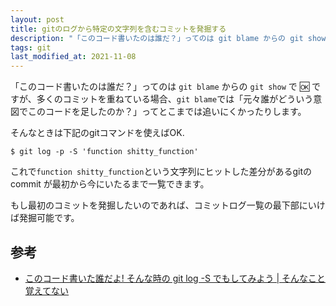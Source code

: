 ```yaml
---
layout: post
title: gitのログから特定の文字列を含むコミットを発掘する
description: "「このコード書いたのは誰だ？」ってのは git blame からの git show でOKですが、多くのコミットを重ねている場合、git blameでは「元々誰がどういう意図でこのコードを足したのか？」ってとこまでは追えなかったりします。 そんなときは下記のgitコマンドを使えばOK."
tags: git
last_modified_at: 2021-11-08
---
```


「このコード書いたのは誰だ？」ってのは `git blame` からの `git show` で :ok: ですが、多くのコミットを重ねている場合、`git blame`では「元々誰がどういう意図でこのコードを足したのか？」ってとこまでは追いにくかったりします。

そんなときは下記のgitコマンドを使えばOK.

```console
$ git log -p -S 'function shitty_function'
```

これで`function shitty_function`という文字列にヒットした差分があるgitのcommit が最初から今にいたるまで一覧できます。

もし最初のコミットを発掘したいのであれば、コミットログ一覧の最下部にいけば発掘可能です。

## 参考

* [このコード書いた誰だよ! そんな時の git log -S でもしてみよう \| そんなこと覚えてない](https://blog.eiel.info/blog/2013/06/04/git-log-s/)

